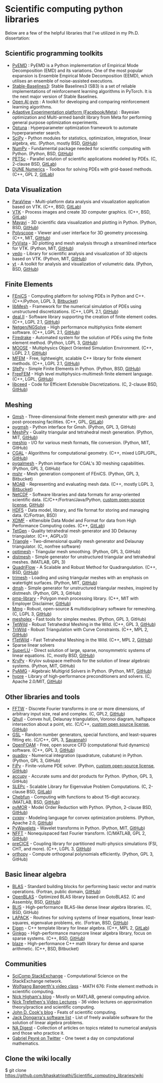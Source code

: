 # Scientific computing python libraries
Below are a few of the helpful libraries that I've utilized in my Ph.D. dissertation:
## Scientific programming toolkits
* [PyEMD](https://pyemd.readthedocs.io/en/latest/intro.html) : PyEMD is a Python implementation of Empirical Mode Decomposition (EMD) and its variations. One of the most popular expansion is Ensemble Empirical Mode Decomposition (EEMD), which utilises an ensemble of noise-assisted executions.
* [Stable-Baselines3](https://stable-baselines3.readthedocs.io/en/master/): Stable Baselines3 (SB3) is a set of reliable implementations of reinforcement learning algorithms in PyTorch. It is the next major version of Stable Baselines.
* [Open AI gym](https://www.gymlibrary.dev/) : A toolkit for developing and comparing reinforcement learning algorithms.
* [Adaptive Experimentation platform (Facebook/Meta)](https://github.com/facebook/Ax) : Bayesian optimization and Multi-armed bandit library from Meta for performing general purpose optimization experiments.
* [Optuna](https://optuna.org/) : Hyperparameter optimization framework to automate hyperparameter search.
* [SciPy](https://www.scipy.org/) - Python modules for statistics, optimization, integration, linear algebra, etc. (Python, mostly BSD, [GitHub](https://github.com/scipy/scipy/))
* [NumPy](https://numpy.org/) - Fundamental package needed for scientific computing with Python. (Python, BSD, [GitHub](https://github.com/numpy/numpy))
* [PETSc](https://www.mcs.anl.gov/petsc/) - Parallel solution of scientific applications modeled by PDEs. (C, 2-clause BSD, [GitLab](https://gitlab.com/petsc/petsc))
* [DUNE Numerics](https://www.dune-project.org/) - Toolbox for solving PDEs with grid-based methods. (C++, GPL 2, [GitLab](https://gitlab.dune-project.org/core/))
## Data Visualization
* [ParaView](https://www.paraview.org/) - Multi-platform data analysis and visualization application based on VTK. (C++, BSD, [GitLab](https://gitlab.kitware.com/paraview/paraview))
* [VTK](https://vtk.org/) - Process images and create 3D computer graphics. (C++, BSD, [GitLab](https://gitlab.kitware.com/vtk/vtk))
* [Mayavi](https://docs.enthought.com/mayavi/mayavi/) - 3D scientific data visualization and plotting in Python. (Python, BSD, [GitHub](https://github.com/enthought/mayavi))
* [Polyscope](https://polyscope.run/) - Viewer and user interface for 3D geometry processing. (C++, MIT, [GitHub](https://github.com/nmwsharp/polyscope))
* [PyVista](https://docs.pyvista.org/) - 3D plotting and mesh analysis through a streamlined interface for VTK. (Python, MIT, [GitHub](https://github.com/pyvista/pyvista))
* [vedo](https://vedo.embl.es/) - Library for scientific analysis and visualization of 3D objects based on VTK. (Python, MIT, [GitHub](https://github.com/marcomusy/vedo))
* [yt](https://yt-project.org/) - A toolkit for analysis and visualization of volumetric data. (Python, BSD, [GitHub](https://github.com/yt-project/yt))

## Finite Elements
* [FEniCS](https://fenicsproject.org/) - Computing platform for solving PDEs in Python and C++. (C++/Python, LGPL 3, [Bitbucket](https://bitbucket.org/fenics-project/))
* [libMesh](https://libmesh.github.io/) - Framework for the numerical simulation of PDEs using unstructured discretizations. (C++, LGPL 2.1, [GitHub](https://github.com/libMesh/libmesh))
* [deal.II](https://dealii.org/) - Software library supporting the creation of finite element codes. (C++, LGPL 2.1, [GitHub](https://github.com/dealii/dealii))
* [Netgen/NGSolve](https://ngsolve.org/) - High performance multiphysics finite element software. (C++, LGPL 2.1, [GitHub](https://github.com/NGSolve/netgen))
* [Firedrake](https://www.firedrakeproject.org/) - Automated system for the solution of PDEs using the finite element method. (Python, LGPL 3, [GitHub](https://github.com/firedrakeproject/firedrake))
* [MOOSE](https://mooseframework.inl.gov/) - Multiphysics Object Oriented Simulation Environment. (C++, LGPL 2.1, [GitHub](https://github.com/idaholab/moose))
* [MFEM](https://mfem.org/) - Free, lightweight, scalable C++ library for finite element methods. (C++, LGPL 2.1, [GitHub](https://github.com/mfem/mfem))
* [SfePy](https://sfepy.org/) - Simple Finite Elements in Python. (Python, BSD, [GitHub](https://github.com/sfepy/sfepy))
* [FreeFEM](https://freefem.org/) - High level multiphysics-multimesh finite element language. (C++, LGPL, [GitHub](https://github.com/FreeFem))
* [libceed](https://libceed.readthedocs.io/en/latest/index.html) - Code for Efficient Extensible Discretizations. (C, 2-clause BSD, [GitHub](https://github.com/CEED/libCEED))

## Meshing
* [Gmsh](http://gmsh.info/) - Three-dimensional finite element mesh generator with pre- and post-processing facilities. (C++, GPL, [GitLab](https://gitlab.onelab.info/gmsh/gmsh))
* [pygmsh](https://github.com/nschloe/pygmsh) - Python interface for Gmsh. (Python, GPL 3, GitHub)
* [MeshPy](https://mathema.tician.de/software/meshpy/) - Quality triangular and tetrahedral mesh generation. (Python, MIT, [GitHub](https://github.com/inducer/meshpy))
* [meshio](https://github.com/nschloe/meshio) - I/O for various mesh formats, file conversion. (Python, MIT, GitHub)
* [CGAL](https://www.cgal.org/) - Algorithms for computational geometry. (C++, mixed LGPL/GPL, [GitHub](https://github.com/CGAL/cgal))
* [pygalmesh](https://github.com/nschloe/pygalmesh) - Python interface for CGAL's 3D meshing capabilities. (Python, GPL 3, GitHub)
* [mshr](https://bitbucket.org/fenics-project/mshr/) - Mesh generation component of FEniCS. (Python, GPL 3, Bitbucket)
* [MOAB](https://press3.mcs.anl.gov/sigma/moab-library/) - Representing and evaluating mesh data. (C++, mostly LGPL 3, [Bitbucket](https://bitbucket.org/fathomteam/moab/))
* [NetCDF](https://www.unidata.ucar.edu/software/netcdf/) - Software libraries and data formats for array-oriented scientific data. (C/C++/Fortran/Java/Python, [custom open-source license](https://www.unidata.ucar.edu/software/netcdf/copyright.html), [GitHub](https://github.com/Unidata/netcdf-c/))
* [HDF5](https://support.hdfgroup.org/HDF5/) - Data model, library, and file format for storing and managing data. (C/Fortran, BSD)
* [XDMF](http://www.xdmf.org/index.php/Main_Page) - eXtensible Data Model and Format for data from High Performance Computing codes. (C++, [GitLab](https://gitlab.kitware.com/xdmf/xdmf))
* [TetGen](https://www.wias-berlin.de/software/index.jsp?id=TetGen) - Quality tetrahedral mesh generator and 3D Delaunay triangulator. (C++, AGPLv3)
* [Triangle](https://www.cs.cmu.edu/~quake/triangle.html) - Two-dimensional quality mesh generator and Delaunay triangulator. (C, nonfree software)
* [optimesh](https://github.com/nschloe/optimesh) - Triangular mesh smoothing. (Python, GPL 3, GitHub)
* [distmesh](http://persson.berkeley.edu/distmesh/) - Simple generator for unstructured triangular and tetrahedral meshes. (MATLAB, GPL 3)
* [QuadriFlow](https://stanford.edu/~jingweih/papers/quadriflow/) - A Scalable and Robust Method for Quadrangulation. (C++, BSD, [GitHub](https://github.com/hjwdzh/QuadriFlow))
* [trimesh](https://trimsh.org/) - Loading and using triangular meshes with an emphasis on watertight surfaces. (Python, MIT, [GitHub](https://github.com/mikedh/trimesh))
* [dmsh](https://github.com/nschloe/dmsh) - Simple generator for unstructured triangular meshes, inspired by distmesh. (Python, GPL 3, GitHub)
* [pmp-library](https://www.pmp-library.org/) - Polygon mesh processing library. (C++, MIT with Employer Disclaimer, [GitHub](https://github.com/pmp-library/pmp-library/))
* [Mmg](https://www.mmgtools.org/) - Robust, open-source & multidisciplinary software for remeshing. (C, LGPL 3, [GitHub](https://github.com/MmgTools/mmg))
* [meshplex](https://github.com/nschloe/meshplex) - Fast tools for simplex meshes. (Python, GPL 3, GitHub)
* [TetWild](https://cs.nyu.edu/~yixinhu/tetwild.pdf) - Robust Tetrahedral Meshing in the Wild. (C++, GPL 3, [GitHub](https://github.com/Yixin-Hu/TetWild))
* [TriWild](https://cims.nyu.edu/gcl/papers/2019-TriWild.pdf) - Robust Triangulation with Curve Constraints. (C++, MPL 2, [GitHub](https://github.com/wildmeshing/TriWild))
* [fTetWild](https://arxiv.org/abs/1908.03581) - Fast Tetrahedral Meshing in the Wild. (C++, MPL 2, [GitHub](https://github.com/wildmeshing/fTetWild))
* Sparse linear solvers
* [SuperLU](https://portal.nersc.gov/project/sparse/superlu/) - Direct solution of large, sparse, nonsymmetric systems of linear equations. (C, mostly BSD, [GitHub](https://github.com/xiaoyeli/superlu))
* [KryPy](https://github.com/andrenarchy/krypy) - Krylov subspace methods for the solution of linear algebraic systems. (Python, MIT, GitHub)
* [PyAMG](https://pyamg.github.io/) - Algebraic Multigrid Solvers in Python. (Python, MIT, [GitHub](https://github.com/pyamg/pyamg))
* [hypre](https://computing.llnl.gov/projects/hypre-scalable-linear-solvers-multigrid-methods) - Library of high-performance preconditioners and solvers. (C, Apache 2.0/MIT, [GitHub](https://github.com/hypre-space/hypre))

## Other libraries and tools
* [FFTW](http://www.fftw.org/) - Discrete Fourier transforms in one or more dimensions, of arbitrary input size, real and complex. (C, GPL2, [GitHub](https://github.com/FFTW/fftw3))
* [Qhull](http://www.qhull.org/) - Convex hull, Delaunay triangulation, Voronoi diagram, halfspace intersection about a point, etc. (C/C++, [custom open source license](http://www.qhull.org/COPYING.txt), [GitHub](https://github.com/qhull/qhull/))
* [GSL](https://www.gnu.org/software/gsl/) - Random number generators, special functions, and least-squares fitting etc. (C/C++, GPL 3, [Savannah](https://savannah.gnu.org/projects/gsl))
* [OpenFOAM](https://www.openfoam.com/) - Free, open source CFD (computational fluid dynamics) software. (C++, GPL 3, [GitHub](https://github.com/OpenFOAM/OpenFOAM-dev))
* [quadpy](https://github.com/nschloe/quadpy) - Numerical integration (quadrature, cubature) in Python. (Python, GPL 3, GitHub)
* [FiPy](https://www.ctcms.nist.gov/fipy/) - Finite-volume PDE solver. (Python, [custom open-source license](https://www.nist.gov/open/copyright-fair-use-and-licensing-statements-srd-data-software-and-technical-series-publications), [GitHub](https://github.com/usnistgov/fipy))
* [accupy](https://github.com/nschloe/accupy) - Accurate sums and dot products for Python. (Python, GPL 3, GitHub)
* [SLEPc](https://slepc.upv.es/) - Scalable Library for Eigenvalue Problem Computations. (C, 2-clause BSD, [GitLab](https://gitlab.com/slepc/slepc))
* [Chebfun](https://www.chebfun.org/) - Computing with functions to about 15-digit accuracy. (MATLAB, BSD, [GitHub](https://github.com/chebfun/chebfun))
* [pyMOR](https://pymor.org/) - Model Order Reduction with Python. (Python, 2-clause BSD, [GitHub](https://github.com/pymor/pymor/))
* [cvxpy](https://www.cvxpy.org/) - Modeling language for convex optimization problems. (Python, Apache 2.0, [GitHub](https://github.com/cvxgrp/cvxpy))
* [PyWavelets](https://pywavelets.readthedocs.io/en/latest/) - Wavelet transforms in Python. (Python, MIT, [GitHub](https://github.com/PyWavelets/pywt))
* [NFFT](https://www-user.tu-chemnitz.de/~potts/nfft/) - Nonequispaced fast Fourier transform. (C/MATLAB, GPL 2, [GitHub](https://github.com/NFFT/nfft))
* [preCICE](https://www.precice.org/) - Coupling library for partitioned multi-physics simulations (FSI, CHT, and more). (C++, LGPL 3, [GitHub](https://github.com/precice/))
* [orthopy](https://github.com/nschloe/orthopy) - Compute orthogonal polynomials efficiently. (Python, GPL 3, GitHub)

## Basic linear algebra
* [BLAS](https://www.netlib.org/blas/) - Standard building blocks for performing basic vector and matrix operations. (Fortran, public domain, [GitHub](https://github.com/Reference-LAPACK/lapack/tree/master/BLAS))
* [OpenBLAS](https://www.openblas.net/) - Optimized BLAS library based on GotoBLAS2. (C and Assembly, BSD, [GitHub](https://github.com/xianyi/OpenBLAS))
* [BLIS](https://github.com/flame/blis) - High-performance BLAS-like dense linear algebra libraries. (C, BSD, GitHub)
* [LAPACK](https://www.netlib.org/lapack/) - Routines for solving systems of linear equations, linear least-squares, eigenvalue problems, etc. (Fortran, BSD, [GitHub](https://github.com/Reference-LAPACK/lapack))
* [Eigen](http://eigen.tuxfamily.org/index.php?title=Main_Page) - C++ template library for linear algebra. (C++, MPL 2, [GitLab](https://gitlab.com/libeigen/eigen))
* [Ginkgo](https://ginkgo-project.github.io/) - High-performance manycore linear algebra library, focus on sparse systems. (C++, BSD, [GitHub](https://github.com/ginkgo-project/ginkgo))
* [blaze](https://bitbucket.org/blaze-lib/blaze) - High-performance C++ math library for dense and sparse arithmetic. (C++, BSD, Bitbucket)

## Communities
* [SciComp StackExchange](https://scicomp.stackexchange.com/) - Computational Science on the StackExchange network.
* [Wolfgang Bangerth's video class](https://www.math.colostate.edu/~bangerth/videos.html) - MATH 676: Finite element methods in scientific computing.
* [Nick Higham's blog](https://nhigham.com/) - Mostly on MATLAB, general computing advice.
* [Nick Trefethen's Video Lectures](https://people.maths.ox.ac.uk/trefethen/videos.html) - 36 video lectures on approximation theory/practice and scientific computing.
* [John D. Cook's blog](https://www.johndcook.com/blog/) - Feats of scientific computing.
* [Jack Dongarra's software list](https://www.netlib.org/utk/people/JackDongarra/la-sw.html) - List of freely available software for the solution of linear algebra problems.
* [NA Digest](https://www.netlib.org/na-digest-html/) - Collection of articles on topics related to numerical analysis and those who practice it.
* [Gabriel Peyré on Twitter](https://twitter.com/gabrielpeyre) - One tweet a day on computational mathematics.

## Clone the wiki locally
$ git clone https://github.com/bhaskatripathi/Scientific_computing_libraries/wiki

